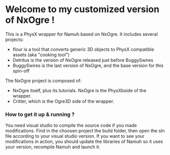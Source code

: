 # Welcome to my customized version of NxOgre ! #
This is a PhysX wrapper for Namuh based on NxOgre.
It includes several projects:
 * flour is a tool that converts generic 3D objects to PhysX compatible assets (aka "cooking tool")
 * Detritus is the version of NxOgre released just before BuggySwires
 * BuggySwires is the last version of NxOgre, and the base version for this spin-off
 
The NxOgre project is composed of:
 * NxOgre itself, plus its tutorials.  NxOgre is the PhysXbside of the wrapper.
 * Critter, which is the Ogre3D side of the wrapper.
 
### How to get it up & running ?
You need visual studio to compile the source code if you made modifications.
Find in the choosen project the build folder, then open the sln file according to your visual studio version.
If you want to see your modifications in action, you should update the libraries of Namuh so it uses your version, recompile Namuh and launch it.
